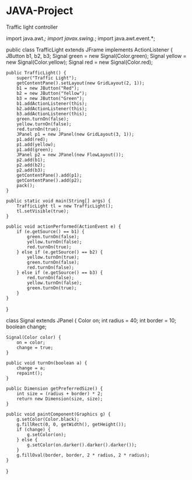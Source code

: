 # JAVA-Project
Traffic light controller

import java.awt.*;
import javax.swing.*;
import java.awt.event.*;

public class TrafficLight extends JFrame implements ActionListener {
    JButton b1, b2, b3;
    Signal green = new Signal(Color.green);
    Signal yellow = new Signal(Color.yellow);
    Signal red = new Signal(Color.red);

    public TrafficLight() {
        super("Traffic Light");
        getContentPane().setLayout(new GridLayout(2, 1));
        b1 = new JButton("Red");
        b2 = new JButton("Yellow");
        b3 = new JButton("Green");
        b1.addActionListener(this);
        b2.addActionListener(this);
        b3.addActionListener(this);
        green.turnOn(false);
        yellow.turnOn(false);
        red.turnOn(true);
        JPanel p1 = new JPanel(new GridLayout(3, 1));
        p1.add(red);
        p1.add(yellow);
        p1.add(green);
        JPanel p2 = new JPanel(new FlowLayout());
        p2.add(b1);
        p2.add(b2);
        p2.add(b3);
        getContentPane().add(p1);
        getContentPane().add(p2);
        pack();
    }

    public static void main(String[] args) {
        TrafficLight tl = new TrafficLight();
        tl.setVisible(true);
    }

    public void actionPerformed(ActionEvent e) {
        if (e.getSource() == b1) {
            green.turnOn(false);
            yellow.turnOn(false);
            red.turnOn(true);
        } else if (e.getSource() == b2) {
            yellow.turnOn(true);
            green.turnOn(false);
            red.turnOn(false);
        } else if (e.getSource() == b3) {
            red.turnOn(false);
            yellow.turnOn(false);
            green.turnOn(true);
        }
    }
}

class Signal extends JPanel {
    Color on;
    int radius = 40;
    int border = 10;
    boolean change;

    Signal(Color color) {
        on = color;
        change = true;
    }

    public void turnOn(boolean a) {
        change = a;
        repaint();
    }

    public Dimension getPreferredSize() {
        int size = (radius + border) * 2;
        return new Dimension(size, size);
    }

    public void paintComponent(Graphics g) {
        g.setColor(Color.black);
        g.fillRect(0, 0, getWidth(), getHeight());
        if (change) {
            g.setColor(on);
        } else {
            g.setColor(on.darker().darker().darker());
        }
        g.fillOval(border, border, 2 * radius, 2 * radius);
    }
}
